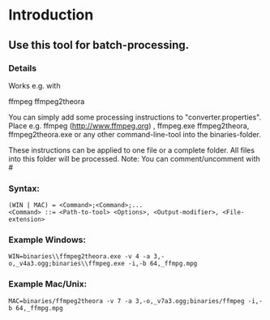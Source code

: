 # Introduction

## Use this tool for batch-processing.

### Details

Works e.g. with

ffmpeg ffmpeg2theora

You can simply add some processing instructions to "converter.properties". Place e.g. ffmpeg (http://www.ffmpeg.org) , ffmpeg.exe ffmpeg2theora, ffmpeg2theora.exe or any other command-line-tool into the binaries-folder.

These instructions can be applied to one file or a complete folder. All files into this folder will be processed. Note: You can comment/uncomment with #

### Syntax:

```shell
(WIN | MAC) = <Command>;<Command>;...
<Command> ::= <Path-to-tool> <Options>, <Output-modifier>, <File-extension> 
```
### Example Windows:

```shell
WIN=binaries\\ffmpeg2theora.exe -v 4 -a 3,-o,_v4a3.ogg;binaries\\ffmpeg.exe -i,-b 64,_ffmpg.mpg
```
### Example Mac/Unix:

```shell
MAC=binaries/ffmpeg2theora -v 7 -a 3,-o,_v7a3.ogg;binaries/ffmpeg -i,-b 64,_ffmpg.mpg
```
